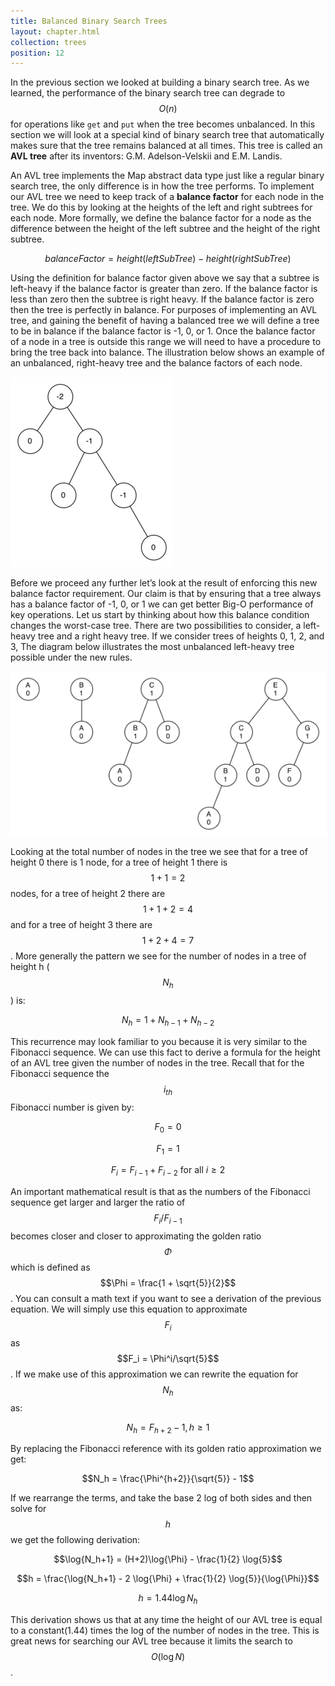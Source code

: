 ```yaml
---
title: Balanced Binary Search Trees
layout: chapter.html
collection: trees
position: 12
---
```


In the previous section we looked at building a binary search tree. As
we learned, the performance of the binary search tree can degrade to
$$O(n)$$ for operations like `get` and `put` when the tree becomes
unbalanced. In this section we will look at a special kind of binary
search tree that automatically makes sure that the tree remains balanced
at all times. This tree is called an **AVL tree** after its
inventors: G.M. Adelson-Velskii and E.M. Landis.

An AVL tree implements the Map abstract data type just like a regular
binary search tree, the only difference is in how the tree performs. To
implement our AVL tree we need to keep track of a **balance factor** for
each node in the tree. We do this by looking at the heights of the left
and right subtrees for each node. More formally, we define the balance
factor for a node as the difference between the height of the left
subtree and the height of the right subtree.

$$balanceFactor = height(leftSubTree) - height(rightSubTree)$$

Using the definition for balance factor given above we say that a
subtree is left-heavy if the balance factor is greater than zero. If the
balance factor is less than zero then the subtree is right heavy. If the
balance factor is zero then the tree is perfectly in balance. For
purposes of implementing an AVL tree, and gaining the benefit of having
a balanced tree we will define a tree to be in balance if the balance
factor is -1, 0, or 1. Once the balance factor of a node in a tree is
outside this range we will need to have a procedure to bring the tree
back into balance. The illustration below shows an example of an
unbalanced, right-heavy tree and the balance factors of each node.

![An unbalanced right-heavy tree with balance factors](figures/unbalanced.png)

Before we proceed any further let’s look at the result of enforcing this
new balance factor requirement. Our claim is that by ensuring that a
tree always has a balance factor of -1, 0, or 1 we can get better Big-O
performance of key operations. Let us start by thinking about how this
balance condition changes the worst-case tree. There are two
possibilities to consider, a left-heavy tree and a right heavy tree. If
we consider trees of heights 0, 1, 2, and 3,
The diagram below illustrates the most unbalanced
left-heavy tree possible under the new rules.

![Worst-case left-heavy AVL trees](figures/worst-case-AVL.png)

Looking at the total number of nodes in the tree we see that for a tree
of height 0 there is 1 node, for a tree of height 1 there is $$1+1
= 2$$ nodes, for a tree of height 2 there are $$1+1+2 = 4$$ and for a tree
of height 3 there are $$1 + 2 + 4 = 7$$. More generally the pattern we see
for the number of nodes in a tree of height h ($$N_h$$) is:

$$N_h = 1 + N_{h-1} + N_{h-2}$$

This recurrence may look familiar to you because it is very similar to
the Fibonacci sequence. We can use this fact to derive a formula for the
height of an AVL tree given the number of nodes in the tree. Recall that
for the Fibonacci sequence the $$i_{th}$$ Fibonacci number is given by:

$$F_0 = 0$$

$$F_1 = 1$$

$$F_i = F_{i-1} + F_{i-2}  \text{ for all } i \ge 2$$

An important mathematical result is that as the numbers of the Fibonacci
sequence get larger and larger the ratio of $$F_i / F_{i-1}$$ becomes
closer and closer to approximating the golden ratio $$\Phi$$ which is
defined as $$\Phi = \frac{1 + \sqrt{5}}{2}$$. You can consult a math text
if you want to see a derivation of the previous equation. We will simply
use this equation to approximate $$F_i$$ as $$F_i =
\Phi^i/\sqrt{5}$$. If we make use of this approximation we can rewrite
the equation for $$N_h$$ as:

$$N_h = F_{h+2} - 1, h \ge 1$$

By replacing the Fibonacci reference with its golden ratio approximation
we get:

$$N_h = \frac{\Phi^{h+2}}{\sqrt{5}} - 1$$

If we rearrange the terms, and take the base 2 log of both sides and
then solve for $$h$$ we get the following derivation:

$$\log{N_h+1} = (H+2)\log{\Phi} - \frac{1}{2} \log{5}$$

$$h = \frac{\log{N_h+1} - 2 \log{\Phi} + \frac{1}{2} \log{5}}{\log{\Phi}}$$

$$h = 1.44 \log{N_h}$$

This derivation shows us that at any time the height of our AVL tree is
equal to a constant(1.44) times the log of the number of nodes in the
tree. This is great news for searching our AVL tree because it limits
the search to $$O(\log{N})$$.
